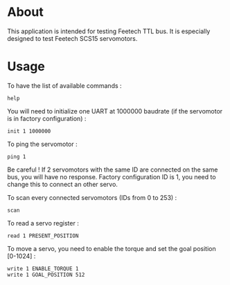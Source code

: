 # About

This application is intended for testing Feetech TTL bus.
It is especially designed to test Feetech SCS15 servomotors.

# Usage

To have the list of available commands :
```
help
```

You will need to initialize one UART at 1000000 baudrate (if the servomotor is in factory configuration) :
```
init 1 1000000
```

To ping the servomotor :
```
ping 1
```

Be careful ! If 2 servomotors with the same ID are connected on the same bus, you will have no response.
Factory configuration ID is 1, you need to change this to connect an other servo.

To scan every connected servomotors (IDs from 0 to 253) :
```
scan
```

To read a servo register :
```
read 1 PRESENT_POSITION
```

To move a servo, you need to enable the torque and set the goal position [0-1024] :
```
write 1 ENABLE_TORQUE 1
write 1 GOAL_POSITION 512
```
